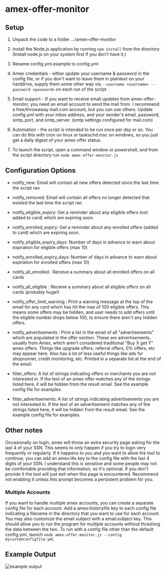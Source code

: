# amex-offer-monitor

## Setup

1. Unpack the code to a folder .../amex-offer-monitor

2. Install the Node.js application by running `npm install` from the directory (Install node.js on your system first if you don't have it.)
3. Rename config.yml.example to config.yml

4. Amex credentials - either update your username & password in the config file, or if you don't want to leave them in plaintext on your harddrive, supply them some other way via `--username <username> --password <password>` on each run of the script

5. Email support - If you want to receive email updates from amex-offer-monitor, you need an email account to send the mail from. I recommend a free/throwaway mail.com account, but you can use others. Update config.yml with your inbox address, and your sender's email, password, smtp\_port, and smtp\_server. (smtp settings configured for mail.com)

6. Automation - the script is intended to be run once per day or so. You can do this with cron on linux or taskschd.msc on windows, so you just get a daily digest of your amex offer status.  

7. To launch the script, open a command window or powershell, and from the script directory run `node amex-offer-monitor.js`

## Configuration Options

* notify\_new: Email will contain all new offers detected since the last time the script ran
* notify\_removed: Email will contain all offers no longer detected that existed the last time the script ran

* notify\_eligible\_expiry: Get a reminder about any eligible offers (not added to card) which are expiring soon. 
* notify\_enrolled\_expiry: Get a reminder about any enrolled offers (added to card) which are expiring soon. 

* notify\_eligible\_expiry\_days: Number of days in advance to warn about expiration for eligible offers (max 10)
* notify\_enrolled\_expiry\_days: Number of days in advance to warn about expiration for enrolled offers (max 10)

* notify\_all\_enrolled : Receive a summary about all enrolled offers on all cards
* notify\_all\_eligible : Receive a summary about all eligible offers on all cards (probably huge!)

* notify\_offer\_limit\_warning : Print a warning message at the top of the email for any card which has hit the max of 100 eligible offers. This means some offers may be hidden, and user needs to add offers until the eligible number drops below 100, to ensure there aren't any hidden offers. 

* notify\_advertisements : Print a list in the email of all "advertisements" which are populated in the offer section. These are advertisements, usually from Amex, which aren't considered traditional "Buy X get Y" amex offers. Things like upgrade offers, referral offers, 0% offers, etc may appear here. Also has a lot of less useful things like ads for shoprunner, credit monitoring, etc. Printed in a separate list at the end of the email.

* filter\_offers: A list of strings indicating offers or merchants you are not interested in. If the text of an amex offer matches any of the strings listed here, it will be hidden from the result email. See the example config file for examples.

* filter\_advertisements: A list of strings indicating advertisements you are not interested in. If the text of an advertisement matches any of the strings listed here, it will be hidden from the result email. See the example config file for examples.

## Other notes

Occasionally on login, amex will throw an extra security page asking for the last 4 of your SSN. This seems to only happen if you try to login very frequently or regularly. If it happens to you and you want to allow the tool to continue, you can add an amex:l4s key to the config file with the last 4 digits of your SSN. I understand this is sensitive and some people may not be comfortable providing that information, so it's optional. If you don't provide it the tool will just exit when this page is encountered. Recommend not enabling it unless this prompt becomes a persistent problem for you. 

### Multiple Accounts ###
If you want to handle multiple amex accounts, you can create a separate config file for each account. Add a amex:historyfile key to each config file indicating a filename in the directory that you want to use for each account. You may also customize the email subject with a email:subject key. This should allow you to run the program for multiple accounts without thrashing the data between the two. To run with a config file other than the default config.yml, launch `node amex-offer-monitor.js --config mycustomconfigfile.yml`


## Example Output

![example output](https://raw.githubusercontent.com/karwosts/amex-offer-monitor/master/example_output.PNG)
